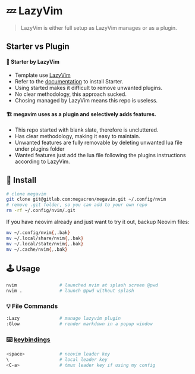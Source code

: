 # :zzz: LazyVim
> LazyVim is either full setup as LazyVim manages or as a plugin.
## Starter vs Plugin
#### :baby_bottle: Starter by LazyVim
- Template use [LazyVim](https://github.com/LazyVim/LazyVim)
- Refer to the [documentation](https://lazyvim.github.io/installation) to install Starter.
- Using started makes it difficult to remove unwanted plugins.
- No clear methodology, this approach sucked.
- Chosing managed by LazyVim means this repo is useless.

#### :building_construction: megavim uses as a plugin and selectively adds features.
- This repo started with blank slate, therefore is uncluttered.
- Has clear methodology, making it easy to maintain.
- Unwanted features are fully removable by deleting unwanted lua file under plugins folder
- Wanted features just add the lua file following the plugins instructions according to LazyVim.

## :floppy_disk: Install
```zsh
# clone megavim
git clone git@gitlab.com:megacron/megavim.git ~/.config/nvim
# remove .git folder, so you can add to your own repo
rm -rf ~/.config/nvim/.git
```
If you have neovim already and just want to try it out, backup Neovim files:
```zsh
mv ~/.config/nvim{,.bak}
mv ~/.local/share/nvim{,.bak}
mv ~/.local/state/nvim{,.bak}
mv ~/.cache/nvim{,.bak}
```

## :joystick: Usage
```zsh
nvim                # launched nvim at splash screen @pwd
nvim .              # launch @pwd without splash
```

### :bulb: File Commands
```zsh
:Lazy               # manage lazyvim plugin
:Glow               # render markdown in a popup window
```
### :keyboard: [keybindings](https://www.lazyvim.org/keymaps)
```zsh
<space>             # neovim leader key
\                   # local leader key
<C-a>               # tmux leader key if using my config
```
